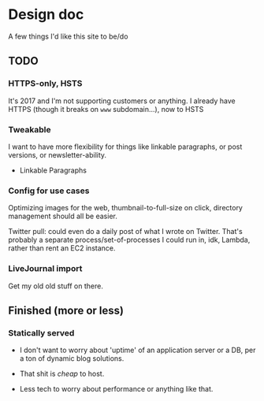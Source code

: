 # Design doc

A few things I'd like this site to be/do

## TODO

### HTTPS-only, HSTS

It's 2017 and I'm not supporting customers or anything. I already have HTTPS
(though it breaks on `www` subdomain...), now to HSTS

### Tweakable

I want to have more flexibility for things like linkable paragraphs, or post
versions, or newsletter-ability.

- Linkable Paragraphs

### Config for use cases

Optimizing images for the web, thumbnail-to-full-size on click, directory
management should all be easier.

Twitter pull: could even do a daily post of what I wrote on Twitter. That's
probably a separate process/set-of-processes I could run in, idk, Lambda, rather
than rent an EC2 instance.

### LiveJournal import

Get my old old stuff on there.

## Finished (more or less)

### Statically served

- I don't want to worry about 'uptime' of an application server or a DB, per a
  ton of dynamic blog solutions.

- That shit is _cheap_ to host.

- Less tech to worry about performance or anything like that.
